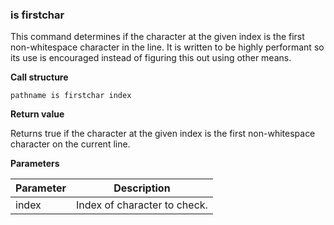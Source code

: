 ### is firstchar

This command determines if the character at the given index is the first
non-whitespace character in the line.  It is written to be highly performant
so its use is encouraged instead of figuring this out using other means.

**Call structure**

`pathname is firstchar index`

**Return value**

Returns true if the character at the given index is the first non-whitespace
character on the current line.

**Parameters**

| Parameter | Description |
| - | - |
| index | Index of character to check. |
